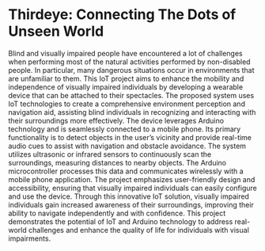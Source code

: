 # Thirdeye: Connecting The Dots of Unseen World
Blind and visually impaired people have encountered a lot of challenges when performing
most of the natural activities performed by non-disabled people. In particular, many
dangerous situations occur in environments that are unfamiliar to them. This IoT project
aims to enhance the mobility and independence of visually impaired individuals by developing
a wearable device that can be attached to their spectacles. The proposed system
uses IoT technologies to create a comprehensive environment perception and navigation
aid, assisting blind individuals in recognizing and interacting with their surroundings
more effectively. The device leverages Arduino technology and is seamlessly connected to
a mobile phone. Its primary functionality is to detect objects in the user’s vicinity and
provide real-time audio cues to assist with navigation and obstacle avoidance. The system
utilizes ultrasonic or infrared sensors to continuously scan the surroundings, measuring
distances to nearby objects. The Arduino microcontroller processes this data and communicates
wirelessly with a mobile phone application. The project emphasizes user-friendly
design and accessibility, ensuring that visually impaired individuals can easily configure
and use the device. Through this innovative IoT solution, visually impaired individuals
gain increased awareness of their surroundings, improving their ability to navigate independently
and with confidence. This project demonstrates the potential of IoT and
Arduino technology to address real-world challenges and enhance the quality of life for
individuals with visual impairments.
